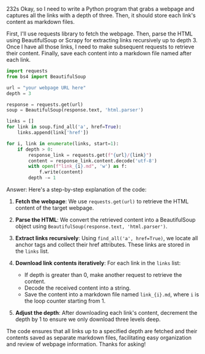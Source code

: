 232s
<think>
Okay, so I need to write a Python program that grabs a webpage and captures all the links with a depth of three. Then, it should store each link's content as markdown files.

First, I'll use requests library to fetch the webpage. Then, parse the HTML using BeautifulSoup or Scrapy for extracting links recursively up to depth 3. Once I have all those links, I need to make subsequent requests to retrieve their content. Finally, save each content into a markdown file named after each link.
</think>

```python
import requests
from bs4 import BeautifulSoup

url = "your webpage URL here"
depth = 3

response = requests.get(url)
soup = BeautifulSoup(response.text, 'html.parser')

links = []
for link in soup.find_all('a', href=True):
    links.append(link['href'])

for i, link in enumerate(links, start=1):
    if depth > 0:
        response_link = requests.get(f"{url}/{link}")
        content = response_link.content.decode('utf-8')
        with open(f"link_{i}.md", 'w') as f:
            f.write(content)
        depth -= 1
```

Answer: Here's a step-by-step explanation of the code:

1. **Fetch the webpage**: We use `requests.get(url)` to retrieve the HTML content of the target webpage.

2. **Parse the HTML**: We convert the retrieved content into a BeautifulSoup object using `BeautifulSoup(response.text, 'html.parser')`.

3. **Extract links recursively**: Using `find_all('a', href=True)`, we locate all anchor tags and collect their href attributes. These links are stored in the `links` list.

4. **Download link contents iteratively**: For each link in the `links` list:
   - If depth is greater than 0, make another request to retrieve the content.
   - Decode the received content into a string.
   - Save the content into a markdown file named `link_{i}.md`, where `i` is the loop counter starting from 1.

5. **Adjust the depth**: After downloading each link's content, decrement the depth by 1 to ensure we only download three levels deep.

The code ensures that all links up to a specified depth are fetched and their contents saved as separate markdown files, facilitating easy organization and review of webpage information. Thanks for asking!
